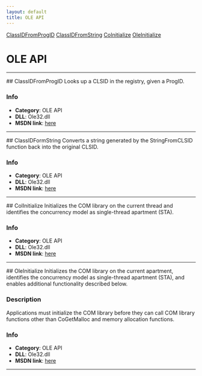```yaml
---
layout: default
title: OLE API
---
```


<div class="sidenav">

<div markdown="1">

[ClassIDFromProgID](#classidfromprogid)
[ClassIDFromString](#classidfromstring)
[CoInitialize](#coinitialize)
[OleInitialize](#oleinitialize)

</div>

</div>


<div class="right_main">

<div markdown="1">


OLE API
====================

---

<SECTION ID="classidfromprogid"></SECTION>
## ClassIDFromProgID
Looks up a CLSID in the registry, given a ProgID.

### Info
* **Category**: OLE API
* **DLL**: Ole32.dll
* **MSDN link**: <a href="https://docs.microsoft.com/en-in/windows/win32/api/combaseapi/nf-combaseapi-clsidfromprogid" target="_blank">here</a>

---


<SECTION ID="classidformstring"></SECTION>
## ClassIDFormString
Converts a string generated by the StringFromCLSID function back into the original CLSID.

### Info
* **Category**: OLE API
* **DLL**: Ole32.dll
* **MSDN link**: <a href="https://docs.microsoft.com/en-in/windows/win32/api/combaseapi/nf-combaseapi-clsidfromstring" target="_blank">here</a>

---

<SECTION ID="colinitialize"></SECTION>
## ColInitialize
Initializes the COM library on the current thread and identifies the concurrency model as single-thread apartment (STA).

### Info
* **Category**: OLE API
* **DLL**: Ole32.dll
* **MSDN link**: <a href="https://docs.microsoft.com/en-in/windows/win32/api/objbase/nf-objbase-coinitialize" target="_blank">here</a>

---

<SECTION ID="oleinitialize"></SECTION>
## OleInitialize
Initializes the COM library on the current apartment, identifies the concurrency model as single-thread apartment (STA), and enables additional functionality described below.

### Description
Applications must initialize the COM library before they can call COM library functions other than CoGetMalloc and memory allocation functions.

### Info
* **Category**: OLE API
* **DLL**: Ole32.dll
* **MSDN link**: <a href="https://docs.microsoft.com/en-in/windows/win32/api/ole2/nf-ole2-oleinitialize" target="_blank">here</a>

---

</div>

</div>
